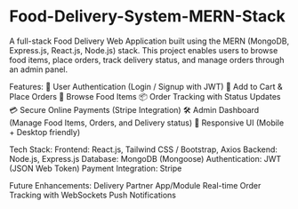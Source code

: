 # Food-Delivery-System-MERN-Stack

A full-stack Food Delivery Web Application built using the MERN (MongoDB, Express.js, React.js, Node.js) stack.
This project enables users to browse food items, place orders, track delivery status, and manage orders through an admin panel.

Features:
👤 User Authentication (Login / Signup with JWT)
🛒 Add to Cart & Place Orders
🍔 Browse Food Items
📦 Order Tracking with Status Updates
💳 Secure Online Payments (Stripe Integration)
🛠️ Admin Dashboard (Manage Food Items, Orders, and Delivery status)
📱 Responsive UI (Mobile + Desktop friendly)

Tech Stack:
Frontend: React.js, Tailwind CSS / Bootstrap, Axios
Backend: Node.js, Express.js
Database: MongoDB (Mongoose)
Authentication: JWT (JSON Web Token)
Payment Integration: Stripe

Future Enhancements:
Delivery Partner App/Module
Real-time Order Tracking with WebSockets
Push Notifications
